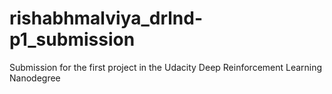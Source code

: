 # rishabhmalviya_drlnd-p1_submission
Submission for the first project in the Udacity Deep Reinforcement Learning Nanodegree
